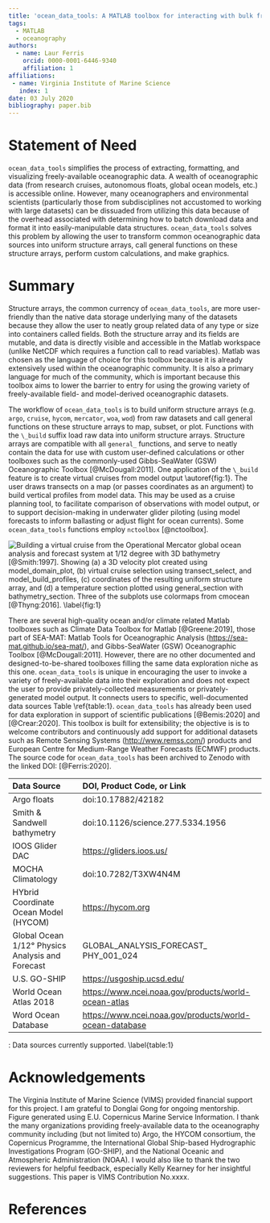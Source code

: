 ```yaml
---
title: 'ocean_data_tools: A MATLAB toolbox for interacting with bulk freely-available oceanographic data'
tags:
  - MATLAB
  - oceanography
authors:
  - name: Laur Ferris
    orcid: 0000-0001-6446-9340
    affiliation: 1
affiliations:
 - name: Virginia Institute of Marine Science
   index: 1
date: 03 July 2020
bibliography: paper.bib
---
```


# Statement of Need

``ocean_data_tools`` simplifies the process of extracting, formatting, and 
visualizing freely-available oceanographic data. A wealth of oceanographic 
data (from research cruises, autonomous floats, global ocean models, etc.)
is accessible online. However, many oceanographers and environmental 
scientists (particularly those from subdisciplines not accustomed to working
with large datasets) can be dissuaded from utilizing this data because of the
overhead associated with determining how to batch download data and 
format it into easily-manipulable data structures. ``ocean_data_tools``
solves this problem by allowing the user to transform common oceanographic 
data sources into uniform structure arrays, call general functions on these structure arrays, 
perform custom calculations, and make graphics. 

# Summary

Structure arrays, the common currency of ``ocean_data_tools``, are more user-friendly than the native data storage underlying many of the datasets because they allow the user to neatly group related data of any type or size into containers called fields. Both the structure array and its fields are mutable, and data is directly visible and accessible in the Matlab workspace (unlike NetCDF which requires a function call to read variables).
Matlab was chosen as the language of choice for this toolbox because it is already extensively used within the oceanographic community.
It is also a primary language for much of the community, which is important because this toolbox aims to lower the barrier to entry for using the growing variety of freely-available field- and model-derived oceanographic datasets.

The workflow of ``ocean_data_tools`` is to build uniform structure arrays (e.g. ``argo``,
``cruise``, ``hycom``, ``mercator``, ``woa``, ``wod``) from raw datasets and 
call general functions on these structure arrays to map, subset, or plot. Functions with 
the ``\_build`` suffix load raw data into uniform structure arrays. Structure arrays are 
compatible with all ``general_`` functions, and serve to neatly contain the data for use with 
custom user-defined calculations or other toolboxes such as the commonly-used
Gibbs-SeaWater (GSW) Oceanographic Toolbox [@McDougall:2011]. One application of the ``\_build`` 
feature is to create virtual cruises from model output \autoref{fig:1}. The user
draws transects on a map (or passes coordinates as an argument) to build vertical profiles 
from model data. This may be used as a cruise planning tool, to facilitate 
comparison of observations with model output, or to support decision-making in underwater glider 
piloting (using model forecasts to inform ballasting or adjust flight for ocean currents).  Some ``ocean_data_tools`` functions
employ ``nctoolbox`` [@nctoolbox].

![Building a virtual cruise from the Operational Mercator global ocean
analysis and forecast system at 1/12 degree with 3D bathymetry [@Smith:1997]. 
Showing (a) a 3D velocity plot created using ``model_domain_plot``, (b) 
virtual cruise selection using ``transect_select``, and ``model_build_profiles``, 
(c) coordinates of the resulting uniform structure array, and (d) a temperature section 
plotted using ``general_section`` with ``bathymetry_section``. Three of the 
subplots use colormaps from cmocean [@Thyng:2016]. \label{fig:1}](figure.png)

There are several high-quality ocean and/or climate related Matlab toolboxes such as Climate Data Toolbox for Matlab [@Greene:2019], those part of SEA-MAT: Matlab Tools for Oceanographic Analysis (https://sea-mat.github.io/sea-mat/), and Gibbs-SeaWater (GSW) Oceanographic Toolbox [@McDougall:2011]. However, there are no other documented and designed-to-be-shared toolboxes filling the same data exploration niche as this one. ``ocean_data_tools`` is unique in encouraging the user to invoke a variety of freely-available data into their exploration and does not expect the user to provide privately-collected measurements or privately-generated model output. It connects users to specific, well-documented data sources Table \ref{table:1}. ``ocean_data_tools`` has already been used for data exploration in support of scientific publications [@Bemis:2020] 
and [@Crear:2020]. This toolbox is built for extensibility; the objective is 
is to welcome contributors and continuously add support for additional datasets such as Remote Sensing 
Systems (http://www.remss.com/) products and European Centre for Medium-Range 
Weather Forecasts (ECMWF) products. The source code for ``ocean_data_tools`` has
been archived to Zenodo with the linked DOI: [@Ferris:2020].


| Data Source | DOI, Product Code, or Link    |
|:--  |:--|
| Argo floats | doi:10.17882/42182 |
| Smith & Sandwell bathymetry | doi:10.1126/science.277.5334.1956 |
| IOOS Glider DAC | https://gliders.ioos.us/ |
| MOCHA Climatology | doi:10.7282/T3XW4N4M |
| HYbrid Coordinate Ocean Model (HYCOM) | https://hycom.org |
| Global Ocean 1/12° Physics Analysis and Forecast | GLOBAL_ANALYSIS_FORECAST_ PHY_001_024 |
| U.S. GO-SHIP | https://usgoship.ucsd.edu/ |
| World Ocean Atlas 2018 | https://www.ncei.noaa.gov/products/world-ocean-atlas |
| Word Ocean Database | https://www.ncei.noaa.gov/products/world-ocean-database |

: Data sources currently supported. \label{table:1}

# Acknowledgements

The Virginia Institute of Marine Science (VIMS) provided financial support for this project.
I am grateful to Donglai Gong for ongoing mentorship. Figure generated using E.U. Copernicus Marine Service Information. I thank the many organizations providing freely-available
data to the oceanography community including (but not limited to) Argo, the HYCOM 
consortium, the Copernicus Programme, the International Global Ship-based Hydrographic
Investigations Program (GO-SHIP), and the National Oceanic and Atmospheric 
Administration (NOAA). I would also like to thank the two reviewers for helpful feedback, especially 
Kelly Kearney for her insightful suggestions. This paper is VIMS Contribution No.xxxx.

# References
